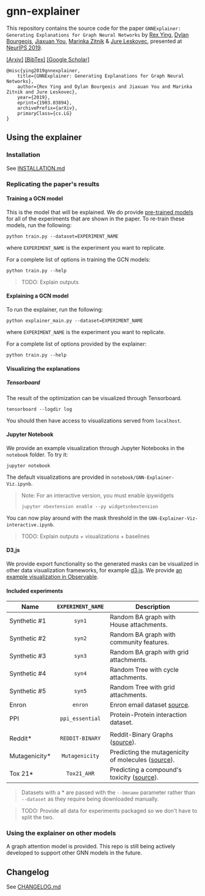 # gnn-explainer

This repository contains the source code for the paper `GNNExplainer: Generating Explanations for Graph Neural Networks` by [Rex Ying](https://cs.stanford.edu/people/rexy/), [Dylan Bourgeois](https://dtsbourg.me/), [Jiaxuan You](https://cs.stanford.edu/~jiaxuan/), [Marinka Zitnik](http://helikoid.si/cms/) & [Jure Leskovec](https://cs.stanford.edu/people/jure/), presented at [NeurIPS 2019](nips.cc).

[[Arxiv]](https://arxiv.org/abs/1903.03894) [[BibTex]](https://dblp.uni-trier.de/rec/bibtex/journals/corr/abs-1903-03894) [[Google Scholar]](https://scholar.google.com/scholar?q=GNNExplainer%3A%20Generating%20Explanations%20for%20Graph%20Neural%20Networks%20Rex%20arXiv%202019)

```
@misc{ying2019gnnexplainer,
    title={GNNExplainer: Generating Explanations for Graph Neural Networks},
    author={Rex Ying and Dylan Bourgeois and Jiaxuan You and Marinka Zitnik and Jure Leskovec},
    year={2019},
    eprint={1903.03894},
    archivePrefix={arXiv},
    primaryClass={cs.LG}
}
```

## Using the explainer

### Installation

See [INSTALLATION.md](#)

### Replicating the paper's results

#### Training a GCN model 

This is the model that will be explained. We do provide [pre-trained models](#TODO) for all of the experiments
that are shown in the paper. To re-train these models, run the following:

```
python train.py --dataset=EXPERIMENT_NAME
```

where `EXPERIMENT_NAME` is the experiment you want to replicate. 

For a complete list of options in training the GCN models:

```
python train.py --help
```

> TODO: Explain outputs

#### Explaining a GCN model

To run the explainer, run the following:

```
python explainer_main.py --dataset=EXPERIMENT_NAME
```

where `EXPERIMENT_NAME` is the experiment you want to replicate. 


For a complete list of options provided by the explainer:

```
python train.py --help
```

#### Visualizing the explanations

##### Tensorboard

The result of the optimization can be visualized through Tensorboard.

```
tensorboard --logdir log
```

You should then have access to visualizations served from `localhost`.

#### Jupyter Notebook

We provide an example visualization through Jupyter Notebooks in the `notebook` folder. To try it:

```
jupyter notebook
```

The default visualizations are provided in `notebook/GNN-Explainer-Viz.ipynb`.

> Note: For an interactive version, you must enable ipywidgets
>
> ```
> jupyter nbextension enable --py widgetsnbextension
> ```

You can now play around with the mask threshold in the `GNN-Explainer-Viz-interactive.ipynb`.
> TODO: Explain outputs + visualizations + baselines

#### D3,js

We provide export functionality so the generated masks can be visualized in other data visualization 
frameworks, for example [d3.js](http://observablehq.com). We provide [an example visualization in Observable](https://observablehq.com/d/00c5dc74f359e7a1).

#### Included experiments

| Name     | `EXPERIMENT_NAME` | Description  |
|----------|:-------------------:|--------------|
| Synthetic #1 | `syn1`  | Random BA graph with House attachments.  |
| Synthetic #2 | `syn2`  | Random BA graph with community features. | 
| Synthetic #3 | `syn3`  | Random BA graph with grid attachments.  |
| Synthetic #4 | `syn4`  | Random Tree with cycle attachments. |
| Synthetic #5 | `syn5`  | Random Tree with grid attachments. | 
| Enron        | `enron` | Enron email dataset [source](https://www.cs.cmu.edu/~enron/). |
| PPI          | `ppi_essential` | Protein-Protein interaction dataset. |
| | | |
| Reddit*      | `REDDIT-BINARY`  | Reddit-Binary Graphs ([source](https://ls11-www.cs.tu-dortmund.de/staff/morris/graphkerneldatasets)). |
| Mutagenicity*      | `Mutagenicity`  | Predicting the mutagenicity of molecules ([source](https://ls11-www.cs.tu-dortmund.de/staff/morris/graphkerneldatasets)). |
| Tox 21*      | `Tox21_AHR`  | Predicting a compound's toxicity ([source](https://ls11-www.cs.tu-dortmund.de/staff/morris/graphkerneldatasets)). |

> Datasets with a * are passed with the `--bmname` parameter rather than `--dataset` as they require being downloaded manually.

> TODO: Provide all data for experiments packaged so we don't have to split the two.


### Using the explainer on other models
A graph attention model is provided. This repo is still being actively developed to support other
GNN models in the future.

## Changelog

See [CHANGELOG.md](#)

